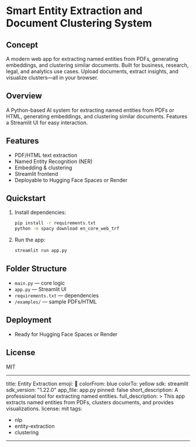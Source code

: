 # Smart Entity Extraction and Document Clustering System

## Concept
A modern web app for extracting named entities from PDFs, generating embeddings, and clustering similar documents. Built for business, research, legal, and analytics use cases. Upload documents, extract insights, and visualize clusters—all in your browser.

## Overview
A Python-based AI system for extracting named entities from PDFs or HTML, generating embeddings, and clustering similar documents. Features a Streamlit UI for easy interaction.

## Features
- PDF/HTML text extraction
- Named Entity Recognition (NER)
- Embedding & clustering
- Streamlit frontend
- Deployable to Hugging Face Spaces or Render

## Quickstart
1. Install dependencies:
   ```bash
   pip install -r requirements.txt
   python -m spacy download en_core_web_trf
   ```
2. Run the app:
   ```bash
   streamlit run app.py
   ```

## Folder Structure
- `main.py` — core logic
- `app.py` — Streamlit UI
- `requirements.txt` — dependencies
- `/examples/` — sample PDFs/HTML

## Deployment
- Ready for Hugging Face Spaces or Render

## License
MIT

---
title: Entity Extraction
emoji: 🐨
colorFrom: blue
colorTo: yellow
sdk: streamlit
sdk_version: "1.22.0"
app_file: app.py
pinned: false
short_description: A professional tool for extracting named entities.
full_description: >
  This app extracts named entities from PDFs, clusters documents, and provides visualizations.
license: mit
tags:
  - nlp
  - entity-extraction
  - clustering
---
